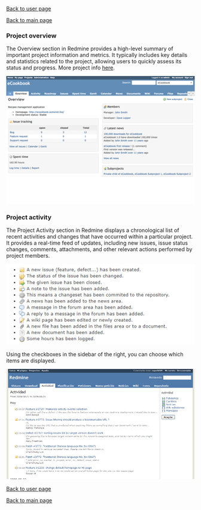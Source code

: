 [Back to user page](USER.md)

[Back to main page](../README.md)

### Project overview

The Overview section in Redmine provides a high-level summary of important project information and metrics. It typically includes key details and
statistics related to the project, allowing users to quickly assess its status and progress.
More project info [here](PROJECTINFO.md).


![Overview](../pictures/project/redmine-project-overview.png)

### Project activity

The Project Activity section in Redmine displays a chronological list of recent activities and changes that have occurred within a particular project.
It provides a real-time feed of updates, including new issues, issue status changes, comments, attachments, and other relevant actions performed by
project members.

![Projectinfo](../pictures/project/projectinfo1.png)

Using the checkboxes in the sidebar of the right, you can choose which items are displayed.

![Activity](../pictures/project/activity.png)

[Back to user page](USER.md)

[Back to main page](../README.md)

